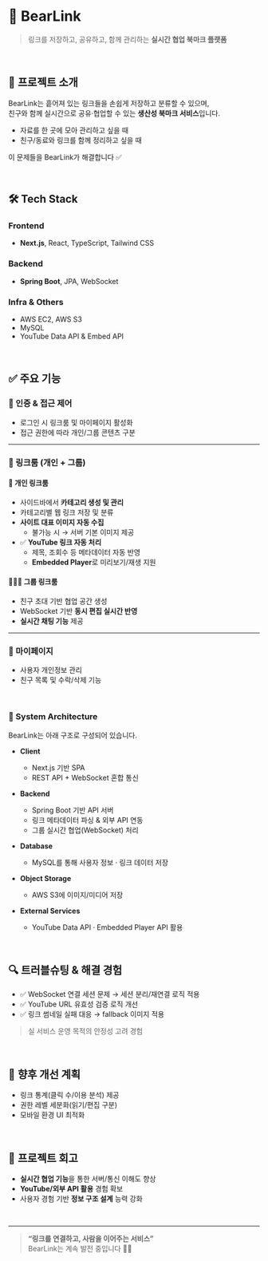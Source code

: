 # 🐻 BearLink  
> 링크를 저장하고, 공유하고, 함께 관리하는 **실시간 협업 북마크 플랫폼**

<br/>

## 📌 프로젝트 소개
BearLink는 흩어져 있는 링크들을 손쉽게 저장하고 분류할 수 있으며,  
친구와 함께 실시간으로 공유·협업할 수 있는 **생산성 북마크 서비스**입니다.

- 자료를 한 곳에 모아 관리하고 싶을 때
- 친구/동료와 링크를 함께 정리하고 싶을 때

이 문제들을 BearLink가 해결합니다 ✅

<br/>

## 🛠 Tech Stack

### Frontend
- **Next.js**, React, TypeScript, Tailwind CSS

### Backend
- **Spring Boot**, JPA, WebSocket

### Infra & Others
- AWS EC2, AWS S3
- MySQL
- YouTube Data API & Embed API

<br/>

## ✅ 주요 기능

### 🔐 인증 & 접근 제어
- 로그인 시 링크룸 및 마이페이지 활성화
- 접근 권한에 따라 개인/그룹 콘텐츠 구분

---

### 🔗 링크룸 (개인 + 그룹)

#### 📁 개인 링크룸
- 사이드바에서 **카테고리 생성 및 관리**
- 카테고리별 웹 링크 저장 및 분류
- **사이트 대표 이미지 자동 수집**
  - 불가능 시 → 서버 기본 이미지 제공
- ✅ **YouTube 링크 자동 처리**
  - 제목, 조회수 등 메타데이터 자동 반영
  - **Embedded Player**로 미리보기/재생 지원

#### 🧑‍🤝‍🧑 그룹 링크룸
- 친구 초대 기반 협업 공간 생성
- WebSocket 기반 **동시 편집 실시간 반영**
- **실시간 채팅 기능** 제공

---

### 👤 마이페이지
- 사용자 개인정보 관리
- 친구 목록 및 수락/삭제 기능

<br/>

### 🧩 System Architecture

BearLink는 아래 구조로 구성되어 있습니다.

- **Client**
  - Next.js 기반 SPA
  - REST API + WebSocket 혼합 통신

- **Backend**
  - Spring Boot 기반 API 서버
  - 링크 메타데이터 파싱 & 외부 API 연동
  - 그룹 실시간 협업(WebSocket) 처리

- **Database**
  - MySQL를 통해 사용자 정보 · 링크 데이터 저장

- **Object Storage**
  - AWS S3에 이미지/미디어 저장

- **External Services**
  - YouTube Data API · Embedded Player API 활용
<br/>

## 🔍 트러블슈팅 & 해결 경험

- ✅ WebSocket 연결 세션 문제 → 세션 분리/재연결 로직 적용  
- ✅ YouTube URL 유효성 검증 로직 개선  
- ✅ 링크 썸네일 실패 대응 → fallback 이미지 적용  

> 실 서비스 운영 목적의 안정성 고려 경험

<br/>

## 🚀 향후 개선 계획
- 링크 통계(클릭 수/이용 분석) 제공
- 권한 레벨 세분화(읽기/편집 구분)
- 모바일 환경 UI 최적화

<br/>

## 🏁 프로젝트 회고
- **실시간 협업 기능**을 통한 서버/통신 이해도 향상
- **YouTube/외부 API 활용** 경험 확보
- 사용자 경험 기반 **정보 구조 설계** 능력 강화

<br/>

---

> **“링크를 연결하고, 사람을 이어주는 서비스”**  
BearLink는 계속 발전 중입니다 🐻✨

